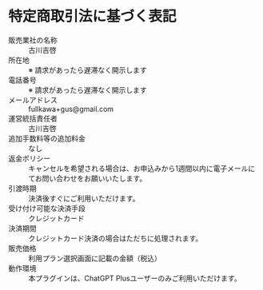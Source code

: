 # 特定商取引法に基づく表記

<dl>
  <dt>販売業社の名称</dt>
  <dd>古川吉啓</dd>

  <dt>所在地</dt>
  <dd>※ 請求があったら遅滞なく開示します</dd>

  <dt>電話番号</dt>
  <dd>※ 請求があったら遅滞なく開示します</dd>

  <dt>メールアドレス</dt>
  <dd>fullkawa+gus@gmail.com</dd>

  <dt>運営統括責任者</dt>
  <dd>古川吉啓</dd>

  <dt>追加手数料等の追加料金</dt>
  <dd>なし</dd>

  <dt>返金ポリシー</dt>
  <dd>キャンセルを希望される場合は、お申込みから1週間以内に電子メールにてお問い合わせをお願いいたします。</dd>

  <dt>引渡時期</dt>
  <dd>決済後すぐにご利用いただけます。</dd>

  <dt>受け付け可能な決済手段</dt>
  <dd>クレジットカード</dd>

  <dt>決済期間</dt>
  <dd>クレジットカード決済の場合はただちに処理されます。</dd>

  <dt>販売価格</dt>
  <dd>利用プラン選択画面に記載の金額（税込）</dd>

  <dt>動作環境</dt>
  <dd>本プラグインは、ChatGPT Plusユーザーのみご利用いただけます。</dd>
</dl>
